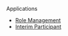  Applications
 - [Role Management](https://kinnara-digital-studio.github.io/kecak-workflow/#/overviewApps_roleManagement)
 - [Interim Participant](overviewApps_interimParticipant.md)
